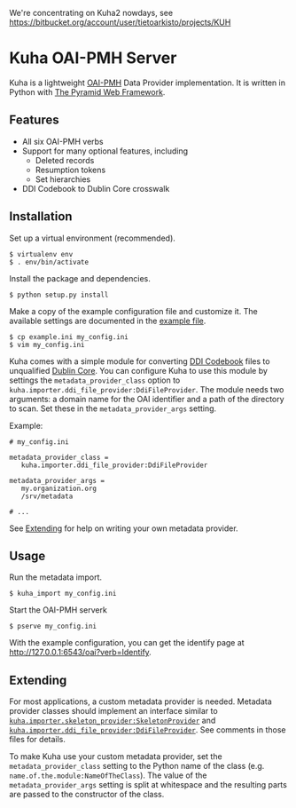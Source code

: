 
We're concentrating on Kuha2 nowdays, see https://bitbucket.org/account/user/tietoarkisto/projects/KUH


Kuha OAI-PMH Server
===================

Kuha is a lightweight [OAI-PMH][] Data Provider implementation. It
is written in Python with [The Pyramid Web Framework][Pyramid].

Features
--------
 * All six OAI-PMH verbs
 * Support for many optional features, including
    * Deleted records
    * Resumption tokens
    * Set hierarchies
 * DDI Codebook to Dublin Core crosswalk

Installation
------------
Set up a virtual environment (recommended).

```
$ virtualenv env
$ . env/bin/activate
```

Install the package and dependencies.

```
$ python setup.py install
```

Make a copy of the example configuration file and customize it. The
available settings are documented in the [example file](example.ini).

```
$ cp example.ini my_config.ini
$ vim my_config.ini
```

Kuha comes with a simple module for converting [DDI Codebook][] files to
unqualified [Dublin Core][]. You can configure Kuha to use this
module by settings the `metadata_provider_class` option to
`kuha.importer.ddi_file_provider:DdiFileProvider`. The module needs two
arguments: a domain name for the OAI identifier and a path of the
directory to scan. Set these in the `metadata_provider_args` setting.

Example:

```
# my_config.ini

metadata_provider_class =
   kuha.importer.ddi_file_provider:DdiFileProvider

metadata_provider_args =
   my.organization.org
   /srv/metadata

# ...
```

See [Extending](#extending) for help on writing your own metadata
provider.

Usage
-----
Run the metadata import.

```
$ kuha_import my_config.ini
```

Start the OAI-PMH serverk

```
$ pserve my_config.ini
```

With the example configuration, you can get the identify page at
<http://127.0.0.1:6543/oai?verb=Identify>.

Extending
---------
For most applications, a custom metadata provider is needed.
Metadata provider classes should implement an interface similar to
[`kuha.importer.skeleton_provider:SkeletonProvider`](kuha/importer/skeleton_provider.py)
and
[`kuha.importer.ddi_file_provider:DdiFileProvider`](kuha/importer/ddi_file_provider.py).
See comments in those files for details.

To make Kuha use your custom metadata provider, set the
`metadata_provider_class` setting to the Python name of the class
(e.g. `name.of.the.module:NameOfTheClass`). The value of the
`metadata_provider_args` setting is split at whitespace and the
resulting parts are passed to the constructor of the class.

[OAI-PMH]: http://www.openarchives.org/pmh/
           "Open Archives Initiative Protocol for Metadata Harvesting"

[Pyramid]: http://docs.pylonsproject.org/projects/pyramid/en/latest/index.html
           "The Pyramid Web Framework"

[DDI Codebook]: http://www.ddialliance.org/Specification/DDI-Codebook/
                "DDI Codebook"

[Dublin Core]: http://dublincore.org/documents/dces/
               "Dublin Core Metadata Element Set"
